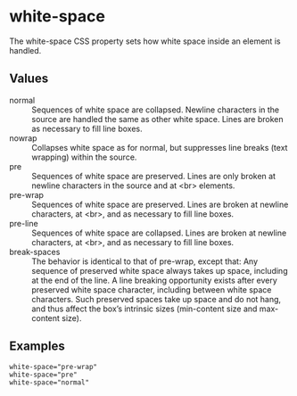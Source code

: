 # white-space

The white-space CSS property sets how white space inside an element is handled.

## Values

<dl>
<dt>normal</dt>
<dd>Sequences of white space are collapsed. Newline characters in the source are handled the same as other white space. Lines are broken as necessary to fill line boxes.</dd>
<dt>nowrap</dt>
<dd>Collapses white space as for normal, but suppresses line breaks (text wrapping) within the source.</dd>
<dt>pre</dt>
<dd>Sequences of white space are preserved. Lines are only broken at newline characters in the source and at &lt;br&gt; elements.</dd>
<dt>pre-wrap</dt>
<dd>Sequences of white space are preserved. Lines are broken at newline characters, at &lt;br&gt;, and as necessary to fill line boxes.</dd>
<dt>pre-line</dt>
<dd>Sequences of white space are collapsed. Lines are broken at newline characters, at &lt;br&gt;, and as necessary to fill line boxes.</dd>
<dt>break-spaces</dt>
<dd>The behavior is identical to that of pre-wrap, except that:
Any sequence of preserved white space always takes up space, including at the end of the line.
A line breaking opportunity exists after every preserved white space character, including between white space characters.
Such preserved spaces take up space and do not hang, and thus affect the box’s intrinsic sizes (min-content size and max-content size).</dd>
</dl>

## Examples

```
white-space="pre-wrap"
white-space="pre"
white-space="normal"
```
